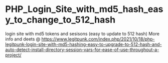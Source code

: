 # PHP_Login_Site_with_md5_hash_easy_to_change_to_512_hash
login site with md5 tokens and sesisons (easy to update to 512 hash)
More info and deets @ 
https://www.legitpunk.com/index.php/2021/10/18/php-legitpunk-login-site-with-md5-hashing-easy-to-upgrade-to-512-hash-and-auto-detect-install-directory-session-vars-for-ease-of-use-throughout-a-project/
